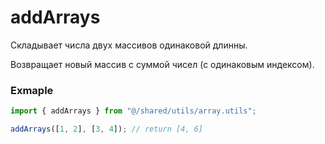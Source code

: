 # addArrays

Складывает числа двух массивов одинаковой длинны.

Возвращает новый массив с суммой чисел (с одинаковым индексом).

### Exmaple

```ts
import { addArrays } from "@/shared/utils/array.utils";

addArrays([1, 2], [3, 4]); // return [4, 6]
```